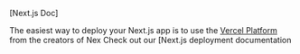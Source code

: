 

[Next.js Doc] 
  
The easiest way to deploy your Next.js app is to use the [Vercel Platform](https/vereomnewuium=delttmpteflxtmccetexap&utmpa=reat-nxt-pprd) from the creators of Nex
Check out our [Next.js deployment documentation
